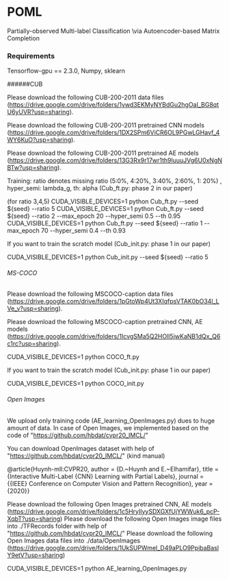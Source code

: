 # POML

Partially-observed Multi-label Classification \\via Autoencoder-based Matrix Completion

### Requirements

Tensorflow-gpu == 2.3.0, Numpy, sklearn

######CUB

Please download the following CUB-200-2011 data files (https://drive.google.com/drive/folders/1ywd3EKMyNYBdGu2hgOaI_BG8qtU6yUVR?usp=sharing).

Please download the following CUB-200-2011 pretrained CNN models (https://drive.google.com/drive/folders/1DX2SPm6ViCR6OL9PGwLGHavf_4WY6KuO?usp=sharing).

Please download the following CUB-200-2011 pretrained AE models (https://drive.google.com/drive/folders/13G3Rx9r17wr1th9luuuJVg6U0xNgNBTw?usp=sharing).

Training: ratio denotes missing ratio (5:0%, 4:20%, 3:40%, 2:60%, 1: 20%) , hyper_semi: lambda_g, th: alpha (Cub_ft.py: phase 2 in our paper)

(for ratio 3,4,5)
CUDA_VISIBLE_DEVICES=1 python Cub_ft.py --seed ${seed} --ratio 5
CUDA_VISIBLE_DEVICES=1 python Cub_ft.py --seed ${seed} --ratio 2 --max_epoch 20 --hyper_semi 0.5 --th 0.95
CUDA_VISIBLE_DEVICES=1 python Cub_ft.py --seed ${seed} --ratio 1 --max_epoch 70 --hyper_semi 0.4 --th 0.93

If you want to train the scratch model (Cub_init.py: phase 1 in our paper)

CUDA_VISIBLE_DEVICES=1 python Cub_init.py --seed ${seed} --ratio 5


###### MS-COCO

Please download the following MSCOCO-caption data files (https://drive.google.com/drive/folders/1pGtoWp4Ut3XIqfpsVTAK0bO34l_LVe_v?usp=sharing).

Please download the following MSCOCO-caption pretrained CNN, AE models (https://drive.google.com/drive/folders/1IcvgSMa5Q2HOlI5jwKaNB1dQx_Q6c1rc?usp=sharing).

CUDA_VISIBLE_DEVICES=1 python COCO_ft.py

If you want to train the scratch model  (Cub_init.py: phase 1 in our paper)

CUDA_VISIBLE_DEVICES=1 python COCO_init.py

###### Open Images

We upload only training code (AE_learning_OpenImages.py) dues to huge amount of data.
In case of Open Images, we implemented based on the code of "https://github.com/hbdat/cvpr20_IMCL/"

You can download OpenImages dataset with  help of "https://github.com/hbdat/cvpr20_IMCL/" (kind manual)

@article{Huynh-mll:CVPR20,
  author = {D.~Huynh and E.~Elhamifar},
  title = {Interactive Multi-Label {CNN} Learning with Partial Labels},
  journal = {{IEEE} Conference on Computer Vision and Pattern Recognition},
  year = {2020}}

Please download the following Open Images pretrained CNN, AE models (https://drive.google.com/drive/folders/1c5HryIlyySDXGXfUjYWWuk6_pcP-XqbT?usp=sharing)
Please download the following Open Images image files into ./TFRecords folder with  help of "https://github.com/hbdat/cvpr20_IMCL/"
Please download the following Open Images data files into ./data/OpenImages (https://drive.google.com/drive/folders/1UkSUPWmel_D49aPLO9PpibaBaslY9etV?usp=sharing)

CUDA_VISIBLE_DEVICES=1 python AE_learning_OpenImages.py
